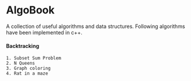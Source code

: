 # AlgoBook
A collection of useful algorithms and data structures. 
Following algorithms have been implemented in c++.

#### Backtracking
    1. Subset Sum Problem
    2. N Queens
    3. Graph coloring
    4. Rat in a maze



